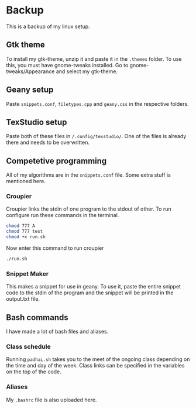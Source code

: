 # Backup
This is a backup of my linux setup.
## Gtk theme
To install my gtk-theme, unzip it and paste it in the `.themes` folder. To use this, you must have gnome-tweaks installed. Go to gnome-tweaks/Appearance and select my gtk-theme.
## Geany setup
Paste `snippets.conf`, `filetypes.cpp` and `geany.css` in the respective folders.
## TexStudio setup
Paste both of these files in `/.config/texstudio/`. One of the files is already there and needs to be overwritten.
## Competetive programming
All of my algorithms are in the `snippets.conf` file. Some extra stuff is mentioned here.
### Croupier
Croupier links the stdin of one program to the stdout of other. To run configure run these commands in the terminal.
```sh
chmod 777 A
chmod 777 test
chmod +x run.sh
```
Now enter this command to run croupier
```sh
./run.sh
```
### Snippet Maker
This makes a snippet for use in geany. To use it, paste the entire snippet code to the stdin of the program and the snippet will be printed in the output.txt file.
## Bash commands
I have made a lot of bash files and aliases.
### Class schedule
Running `padhai.sh` takes you to the meet of the ongoing class depending on the time and day of the week. Class links can be specified in the variables on the top of the code.
### Aliases
My `.bashrc` file is also uploaded here.
